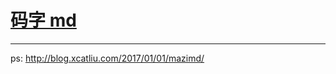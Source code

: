 # [码字 md](http://mazimd.com)

-----------------------
ps: http://blog.xcatliu.com/2017/01/01/mazimd/
